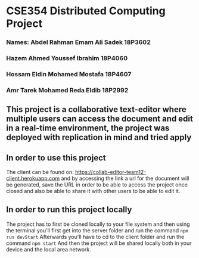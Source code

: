 # CSE354 Distributed Computing Project
### Names: Abdel Rahman Emam Ali Sadek 18P3602
###        Hazem Ahmed Youssef Ibrahim 18P4060
###        Hossam Eldin Mohamed Mostafa 18P4607
###        Amr Tarek Mohamed Reda Eldib 18P2992

## This project is a collaborative text-editor where multiple users can access the document and edit in a real-time environment, the project was deployed with replication in mind and tried apply

## In order to use this project
The client can be found on: https://collab-editor-team12-client.herokuapp.com and by accessing the link a url for the document will be generated, save
the URL in order to be able to access the project once closed and also be able to share it with other users to be able to edit it.

## In order to run this project locally
The project has to first be cloned locally to your file system and then using the terminal you'll first get into the server folder and run the command
``` npm run devStart ```
Afterwards you'll have to cd to the client folder and run the command
``` npm start ```
And then the project will be shared locally both in your device and the local area network.
     
